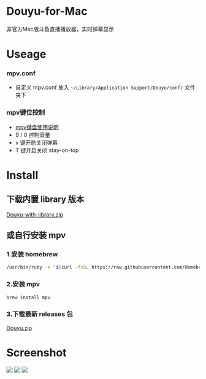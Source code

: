 # Douyu-for-Mac
非官方Mac版斗鱼直播播放器，实时弹幕显示
# Useage
### mpv.conf
- 自定义 mpv.conf 放入 `~/Library/Application Support/Douyu/conf/` 文件夹下
### mpv键位控制
- [mpv键盘使用说明](https://mpv.io/manual/master/#keyboard-control)  
- 9 / 0 控制音量
- v 键开启关闭弹幕
- T 键开启关闭 stay-on-top
# Install
## 下载内置 library 版本
[Douyu-with-library.zip](https://github.com/Grayon/Douyu-for-Mac/releases)
## 或自行安装 mpv
### 1.安装 homebrew 
```bash
/usr/bin/ruby -e "$(curl -fsSL https://raw.githubusercontent.com/Homebrew/install/master/install)"; 
```
### 2.安装 mpv 
```bash
brew install mpv
```
### 3.下载最新 releases 包
[Douyu.zip](https://github.com/Grayon/Douyu-for-Mac/releases)
# Screenshot
![](http://ww2.sinaimg.cn/large/0060lm7Tly1fjsi5xj9czj30qo0g8dpt.jpg)
![](http://ww3.sinaimg.cn/large/0060lm7Tly1fjvwhu4colj31kw0vyb2c.jpg)
![](http://ww4.sinaimg.cn/large/0060lm7Tly1fjvwh3bxhrj31hc0u0e83.jpg)


